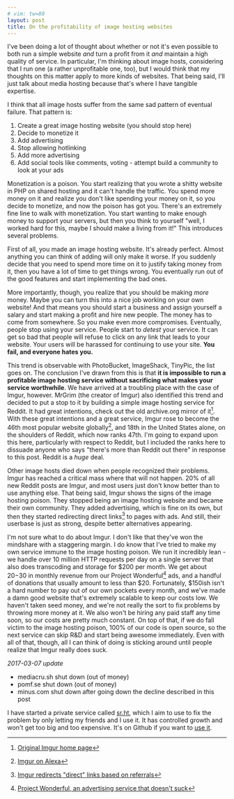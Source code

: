 ```yaml
---
# vim: tw=80
layout: post
title: On the profitability of image hosting websites
---
```


I've been doing a lot of thought about whether or not it's even possible to both
run a simple website *and* turn a profit from it *and* maintain a high quality
of service. In particular, I'm thinking about image hosts, considering that I
run one (a rather unprofitable one, too), but I would
think that my thoughts on this matter apply to more kinds of websites. That
being said, I'll just talk about media hosting because that's where I have
tangible expertise.

I think that all image hosts suffer from the same sad pattern of eventual
failure. That pattern is:

1. Create a great image hosting website (you should stop here)
2. Decide to monetize it
3. Add advertising
4. Stop allowing hotlinking
5. Add more advertising
6. Add social tools like comments, voting - attempt build a community to look at
   your ads

Monetization is a poison. You start realizing that you wrote a shitty website in
PHP on shared hosting and it can't handle the traffic. You spend more money on
it and realize you don't like spending your money on it, so you decide to
monetize, and now the poison has got you. There's an extremely fine line to walk
with monetization. You start wanting to make enough money to support your
servers, but then you think to yourself "well, I worked hard for this, maybe I
should make a living from it!" This introduces several problems.

First of all, you made an image hosting website. It's already perfect. Almost
anything you can think of adding will only make it worse. If you suddenly decide
that you need to spend more time on it to justify taking money from it, then you
have a lot of time to get things wrong. You eventually run out of the good
features and start implementing the bad ones.

More importantly, though, you realize that you should be making *more* money.
Maybe you can turn this into a nice job working on your own website! And that
means you should start a business and assign yourself a salary and start making
a profit and hire new people. The money has to come from somewhere. So you make
even more compromises. Eventually, people stop using your service. People start
to *detest* your service. It can get so bad that people will refuse to click on
any link that leads to your website. Your users will be harassed for continuing
to use your site. **You fail, and everyone hates you.**

This trend is observable with PhotoBucket, ImageShack, TinyPic, the list goes
on. The conclusion I've drawn from this is that **it is impossible to run a
profitable image hosting service without sacrificing what makes your service
worthwhile**. We have arrived at a troubling place with the case of Imgur,
however.  MrGrim (the creator of Imgur) also identified this trend and decided
to put a stop to it by building a simple image hosting service for Reddit. It
had great intentions, check out the old archive.org mirror of it[^1].  With
these great intentions and a great service, Imgur rose to become the 46th most
popular website globally[^2], and 18th in the United States alone, on the
shoulders of Reddit, which now ranks 47th. I'm going to expand upon this here,
particularly with respect to Reddit, but I included the ranks here to dissuade
anyone who says "there's more than Reddit out there" in response to this post.
Reddit is a *huge* deal.

Other image hosts died down when people recognized their problems. Imgur has
reached a critical mass where that will not happen. 20% of all new Reddit posts
are Imgur, and most users just don't know better than to use anything else. That
being said, Imgur shows the signs of the image hosting poison. They stopped
being an image hosting website and became their own community. They added
advertising, which is fine on its own, but then they started redirecting direct
links[^3] to pages with ads. And still, their userbase is just as strong,
despite better alternatives appearing.

I'm not sure what to do about Imgur. I don't like that they've won the mindshare
with a staggering margin. I do know that I've tried to make my own service
immune to the image hosting poison. We run it incredibly lean - we handle over
10 million HTTP requests per day on a single server that also does transcoding
and storage for $200 per month. We get about $20-$30 in monthly revenue from our
Project Wonderful[^4] ads, and a handful of donations that usually amount to
less than $20. Fortunately, $150ish isn't a hard number to pay out of our own
pockets every month, and we've made a damn good website that's extremely
scalable to keep our costs low. We haven't taken seed money, and we're not
really the sort to fix problems by throwing more money at it. We also won't be
hiring any paid staff any time soon, so our costs are pretty much constant. On
top of that, if we do fall victim to the image hosting poison, 100% of our code
is open source, so the next service can skip R&D and start being awesome
immediately. Even with all of that, though, all I can think of doing is sticking
around until people realize that Imgur really does suck.

*2017-03-07 update*

* mediacru.sh shut down (out of money)
* pomf.se shut down (out of money)
* minus.com shut down after going down the decline described in this post

I have started a private service called [sr.ht](https://sr.ht), which I aim to
use to fix the problem by only letting my friends and I use it. It has
controlled growth and won't get too big and too expensive. It's on Github if you
want to [use it](https://github.com/SirCmpwn/sr.ht).

[^1]: [Original Imgur home page](https://web.archive.org/web/20090225014924/http://imgur.com/)
[^2]: [Imgur on Alexa](http://www.alexa.com/siteinfo/imgur.com)
[^3]: [Imgur redirects "direct" links based on referrals](https://dillpickle.github.io/imgur-please-dont-be-the-next-tinypic-or-imageshack.html)
[^4]: [Project Wonderful, an advertising service that doesn't suck](https://www.projectwonderful.com/)
